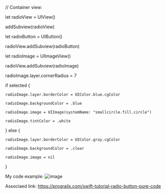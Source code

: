 // Container view:

let radioView = UIView()

addSubview(radioView)

let radioButton = UIButton()

radioView.addSubview(radioButton)

let radioImage = UIImageView()

radioView.addSubview(radioImage)

radioImage.layer.cornerRadius = 7

if selected {

    radioImage.layer.borderColor = UIColor.blue.cgColor

    radioImage.backgroundColor = .blue

    radioImage.image = UIImage(systemName: "smallcircle.fill.circle")

    radioImage.tintColor = .white

} else {

    radioImage.layer.borderColor = UIColor.gray.cgColor

    radioImage.backgroundColor = .clear

    radioImage.image = nil

}

My code example:
![image](https://user-images.githubusercontent.com/81428296/147296255-627cbba9-0166-4a94-bf4d-7fbf05da850b.png)


Associaed link: https://prograils.com/swift-tutorial-radio-button-pure-code
